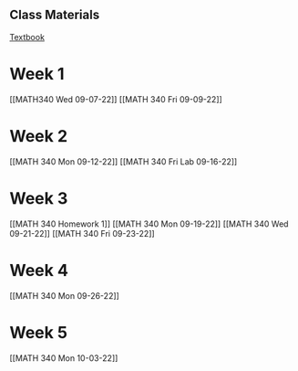 ## Class Materials
[Textbook](<file:///Users/buibui/Augustana College/[3]Junior/Math Modeling/Frank R. Giordano, William P. Fox, Steven B. Horton - A First Course in Mathematical Modeling (2013, Cengage Learning) - libgen.lc.pdf>)
# Week 1
[[MATH340 Wed 09-07-22]]
[[MATH 340 Fri 09-09-22]]
# Week 2
[[MATH 340 Mon 09-12-22]]
[[MATH 340 Fri Lab 09-16-22]]
# Week 3
[[MATH 340 Homework 1]]
[[MATH 340 Mon 09-19-22]]
[[MATH 340 Wed 09-21-22]]
[[MATH 340 Fri 09-23-22]]
# Week 4
[[MATH 340 Mon 09-26-22]]
# Week 5
[[MATH 340 Mon 10-03-22]]





